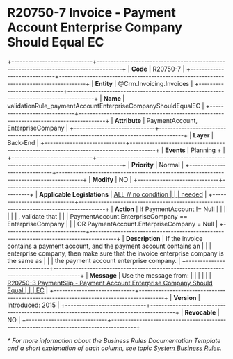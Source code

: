 ﻿---
erp.type: business-rule
erp.entity: Crm.Invoicing.Invoices
---

# R20750-7 Invoice - Payment Account Enterprise Company Should Equal EC
+-----------------------------+---------------------------------------------------------------------------------------+
| **Code**                    | R20750-7                                                                              |
+-----------------------------+---------------------------------------------------------------------------------------+
| **Entity**                  | @Crm.Invoicing.Invoices                                                               |
+-----------------------------+---------------------------------------------------------------------------------------+
| **Name**                    | validationRule_paymentAccountEnterpriseCompanyShouldEqualEC                           |
+-----------------------------+---------------------------------------------------------------------------------------+
| **Attribute**               | PaymentAccount, EnterpriseCompany                                                     |
+-----------------------------+---------------------------------------------------------------------------------------+
| **Layer**                   | Back-End                                                                              |
+-----------------------------+---------------------------------------------------------------------------------------+
| **Events**                  | Planning +                                                                            |
+-----------------------------+---------------------------------------------------------------------------------------+
| **Priority**                | Normal                                                                                |
+-----------------------------+---------------------------------------------------------------------------------------+
| **Modify**                  | NO                                                                                    |
+-----------------------------+---------------------------------------------------------------------------------------+
| **Applicable Legislations** | [ALL // no condition                                                                  |
|                             | needed](xref:applicable-legislations)                                                 |
+-----------------------------+---------------------------------------------------------------------------------------+
| **Action**                  | If PaymentAccount != Null                                                             |
|                             |                                                                                       |
|                             | , validate that                                                                       |
|                             | PaymentAccount.EnterpriseCompany == EnterpriseCompany                                 |
|                             | OR PaymentAccount.EnterpriseCompany = Null                                            |
+-----------------------------+---------------------------------------------------------------------------------------+
| **Description**             | If the invoice contains a payment account, and the payment account contains an        |
|                             | enterprise company, then make sure that the invoice enterprise company is the same as |
|                             | the payment account enterprise company.                                               |
+-----------------------------+---------------------------------------------------------------------------------------+
| **Message**                 | Use the message from:                                                                 |
|                             |                                                                                       |
|                             | [R20750-3 PaymentSlip - Payment Account Enterprise Company Should Equal               |
|                             | EC](R20750-3.md)                                                                      |
+-----------------------------+---------------------------------------------------------------------------------------+
| **Version**                 | Introduced: 2015                                                                      |
+-----------------------------+---------------------------------------------------------------------------------------+
| **Revocable**               | NO                                                                                    |
+-----------------------------+---------------------------------------------------------------------------------------+

*\* For more information about the Business Rules Documentation Template and a short explanation of each column, see
topic [System Business Rules](../templates/template-description-system-business-rules.md).*
